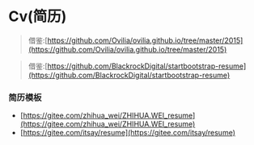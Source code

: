 # Cv(简历)

> 借鉴:[https://github.com/Ovilia/ovilia.github.io/tree/master/2015](https://github.com/Ovilia/ovilia.github.io/tree/master/2015)

> 借鉴:[https://github.com/BlackrockDigital/startbootstrap-resume](https://github.com/BlackrockDigital/startbootstrap-resume)

### 简历模板

* [https://gitee.com/zhihua_wei/ZHIHUA.WEI_resume](https://gitee.com/zhihua_wei/ZHIHUA.WEI_resume)
* [https://gitee.com/itsay/resume](https://gitee.com/itsay/resume)
